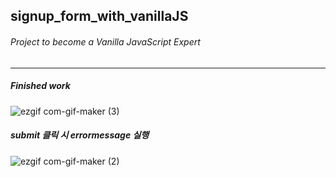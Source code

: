 ## signup_form_with_vanillaJS
###### Project to become a Vanilla JavaScript Expert


--- 

##### Finished work

![ezgif com-gif-maker (3)](https://user-images.githubusercontent.com/63100352/103286251-3cd78480-4a23-11eb-8154-7e5574221187.gif)


##### submit 클릭 시 errormessage 실행
![ezgif com-gif-maker (2)](https://user-images.githubusercontent.com/63100352/103226034-8e720780-496e-11eb-9cf4-9d8998548bf9.gif)



